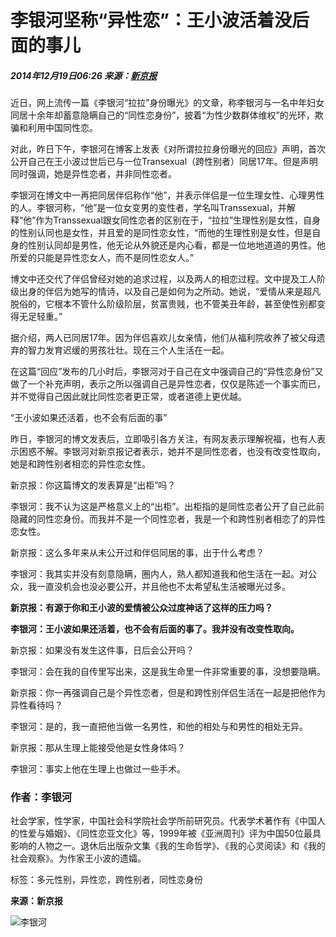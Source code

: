 # 李银河坚称“异性恋”：王小波活着没后面的事儿

##### 2014年12月19日06:26 来源：[新京报](http://news.xinhuanet.com/local/2014-12/19/c_127317361.htm)

近日，网上流传一篇《李银河“拉拉”身份曝光》的文章，称李银河与一名中年妇女同居十余年却蓄意隐瞒自己的“同性恋身份”，披着“为性少数群体维权”的光环，欺骗和利用中国同性恋。

对此，昨日下午，李银河在博客上发表《对所谓拉拉身份曝光的回应》声明，首次公开自己在王小波过世后已与一位Transexual（跨性别者）同居17年。但是声明同时强调，她是异性恋者，并非同性恋者。

李银河在博文中一再把同居伴侣称作“他”，并表示伴侣是一位生理女性、心理男性的人。李银河称，“他”是一位女变男的变性者，学名叫Transsexual，并解释“他”作为Transsexual跟女同性恋者的区别在于，“拉拉”生理性别是女性，自身的性别认同也是女性，并且爱的是同性恋女性，“而他的生理性别是女性，但是自身的性别认同却是男性，他无论从外貌还是内心看，都是一位地地道道的男性。他所爱的只能是异性恋女人，而不是同性恋女人。”

博文中还交代了伴侣曾经对她的追求过程，以及两人的相恋过程。文中提及工人阶级出身的伴侣为她写的情诗，以及自己是如何为之所动。她说，“爱情从来是超凡脱俗的，它根本不管什么阶级阶层，贫富贵贱，也不管美丑年龄，甚至使性别都变得无足轻重。”

据介绍，两人已同居17年。因为伴侣喜欢儿女亲情，他们从福利院收养了被父母遗弃的智力发育迟缓的男孩壮壮。现在三个人生活在一起。

在这篇“回应”发布的几小时后，李银河对于自己在文中强调自己的“异性恋身份”又做了一个补充声明，表示之所以强调自己是异性恋者，仅仅是陈述一个事实而已，并不觉得自己因此就比同性恋者更正常，或者道德上更优越。

“王小波如果还活着，也不会有后面的事”

昨日，李银河的博文发表后，立即吸引各方关注，有网友表示理解祝福，也有人表示困惑不解。李银河对新京报记者表示，她并不是同性恋者，也没有改变性取向，她是和跨性别者相恋的异性恋女性。

新京报：你这篇博文的发表算是“出柜”吗？

李银河：我不认为这是严格意义上的“出柜”。出柜指的是同性恋者公开了自己此前隐藏的同性恋身份。而我并不是一个同性恋者，我是一个和跨性别者相恋了的异性恋女性。

新京报：这么多年来从未公开过和伴侣同居的事，出于什么考虑？

李银河：我其实并没有刻意隐瞒，圈内人，熟人都知道我和他生活在一起。对公众，我一直没机会也没必要公开，并且他也不太希望私生活被曝光过多。

**新京报：有源于你和王小波的爱情被公众过度神话了这样的压力吗？**

**李银河：王小波如果还活着，也不会有后面的事了。我并没有改变性取向。**

新京报：如果没有发生这件事，日后会公开吗？

李银河：会在我的自传里写出来，这是我生命里一件非常重要的事，没想要隐瞒。

新京报：你一再强调自己是个异性恋者，但是和跨性别伴侣生活在一起是把他作为异性看待吗？

李银河：是的，我一直把他当做一名男性，和他的相处与和男性的相处无异。

新京报：那从生理上能接受他是女性身体吗？

李银河：事实上他在生理上也做过一些手术。

### 作者：李银河

社会学家，性学家，中国社会科学院社会学所前研究员。代表学术著作有《中国人的性爱与婚姻》、《同性恋亚文化》等，1999年被《亚洲周刊》评为中国50位最具影响的人物之一。退休后出版杂文集《我的生命哲学》、《我的心灵阅读》和《我的社会观察》。为作家王小波的遗孀。

标签：多元性别，异性恋，跨性别者，同性恋身份

**来源：新京报**

![李银河](http://58.68.146.78/index/?cid=&catalogs=70731&keyword=李银河,异性恋,王小波,异性恋者,出柜,他,亚洲周刊,京报,同居,同性恋亚文化&refer=)